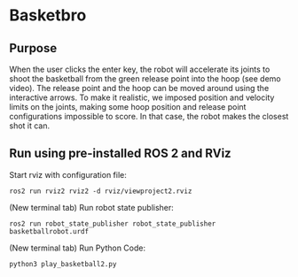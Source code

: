 # Basketbro
## Purpose
When the user clicks the enter key, the robot will accelerate its joints to shoot the basketball from the green release point into the hoop (see demo video). The release point and the hoop can be moved around using the interactive arrows. To make it realistic, we imposed position and velocity limits on the joints, making some hoop position and release point configurations impossible to score. In that case, the robot makes the closest shot it can.

## Run using pre-installed ROS 2 and RViz
Start rviz with configuration file:
```
ros2 run rviz2 rviz2 -d rviz/viewproject2.rviz
```

(New terminal tab) Run robot state publisher:
```
ros2 run robot_state_publisher robot_state_publisher basketballrobot.urdf
```

(New terminal tab) Run Python Code:
```
python3 play_basketball2.py
```
